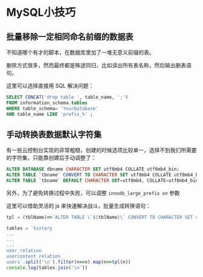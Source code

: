 # MySQL小技巧

## 批量移除一定相同命名前缀的数据表

不知道哪个有才的脚本，在数据库里加了一堆无意义前缀的表。

删除方式很多，然而最终都是殊途同归，比如读出所有表名称，然后输出删表语句。

这里可以选择直接用 SQL 解决问题：

```sql
SELECT CONCAT('drop table ', table_name, ';') 
FROM information_schema.tables
WHERE table_schema= 'YourDatabase'
AND table_name LIKE 'prefix_%' ;
```

## 手动转换表数据默认字符集

有一些云控制台实现的非常粗糙，创建的时候选项比较单一，选择不到我们所需要的字符集，只能靠创建后手动调整了：

```sql
ALTER DATABASE dbname CHARACTER SET utf8mb4 COLLATE utf8mb4_bin;
ALTER TABLE `tbname` CONVERT TO CHARACTER SET utf8mb4 COLLATE utf8mb4_bin;
ALTER TABLE `tbname` DEFAULT CHARACTER SET=utf8mb4, COLLATE=utf8mb4_bin;
```

另外，为了避免转换过程中失败，可以调整 `innodb_large_prefix on` 参数

这里可以借助灵活的 js 来快速解决战斗，批量生成转换语句：

```javascript
tpl = (tblName)=>`ALTER TABLE \`${tblName}\` CONVERT TO CHARACTER SET utf8mb4 COLLATE utf8mb4_bin;`;

tables = `history
...
...
...
user_relation
usercontent_relation
users`.split('\n').filter(n=>n).map(n=>tpl(n))
console.log(tables.join('\n'))
```